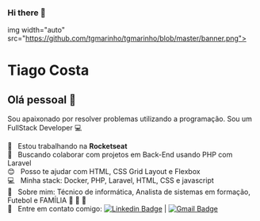 ### Hi there 👋

<!--
**tiagocostars/tiagocostars** is a ✨ _special_ ✨ repository because its `README.md` (this file) appears on your GitHub profile.

Here are some ideas to get you started:

- 🔭 I’m currently working on ...
- 🌱 I’m currently learning ...
- 👯 I’m looking to collaborate on ...
- 🤔 I’m looking for help with ...
- 💬 Ask me about ...
- 📫 How to reach me: ...
- 😄 Pronouns: ...
- ⚡ Fun fact: ...
-->

img width="auto" src="https://github.com/tgmarinho/tgmarinho/blob/master/banner.png">


# Tiago Costa

## Olá pessoal 👋
Sou apaixonado por resolver problemas utilizando a programação.
Sou um FullStack Developer :computer:

 :rocket:  &nbsp; Estou trabalhando na **Rocketseat**
 <br/> :purple_heart: &nbsp; Buscando colaborar com projetos em Back-End usando PHP com Laravel
 <br/> :blush: &nbsp; Posso te ajudar com HTML, CSS Grid Layout e Flexbox
 <br/> :computer: &nbsp; Minha stack: Docker, PHP, Laravel, HTML, CSS e javascript
 <br/> :loudspeaker:  &nbsp; Sobre mim: Técnico de informática, Analista de sistemas em formação, Futebol e FAMÍLIA :couple: :princess: :baby:
 <br/> :email: &nbsp; Entre em contato comigo: [![Linkedin Badge](https://img.shields.io/badge/-Tiago-Costa-blue?style=flat-square&logo=Linkedin&logoColor=white&link=https://www.linkedin.com/in/tiago-alberto-da-costa-01480787?lipi=urn%3Ali%3Apage%3Ad_flagship3_profile_view_base_contact_details%3B6LT2WHMhQL2BKlRCQ83sXg%3D%3D)](https://www.linkedin.com/in/tiago-alberto-da-costa-01480787?lipi=urn%3Ali%3Apage%3Ad_flagship3_profile_view_base_contact_details%3B6LT2WHMhQL2BKlRCQ83sXg%3D%3D) 
| 
[![Gmail Badge](https://img.shields.io/badge/-tiago.dev.rs@gmail.com-c14438?style=flat-square&logo=Gmail&logoColor=white&link=mailto:tiago.dev.rs@gmail.com)](mailto:tiago.dev.rs@gmail.com)

